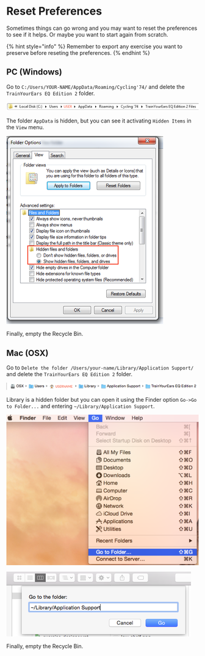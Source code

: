 # Reset Preferences

Sometimes things can go wrong and you may want to reset the preferences to see if it helps. Or maybe you want to start again from scratch.

{% hint style="info" %}
Remember to export any exercise you want to preserve before reseting the preferences.
{% endhint %}

## PC \(Windows\)

Go to `C:/Users/YOUR-NAME/AppData/Roaming/Cycling'74/` and delete the `TrainYourEars EQ Edition 2` folder.

![](../.gitbook/assets/windows-reset-folder.png)

The folder `AppData` is hidden, but you can see it activating `Hidden Items` in the `View` menu.

![](../.gitbook/assets/hidden-folders.png)

Finally, empty the Recycle Bin.

## Mac \(OSX\)

Go to `Delete the folder /Users/your-name/Library/Application Support/` and delete the `TrainYourEars EQ Edition 2` folder.

![](../.gitbook/assets/osx-reset-folders.png)

Library is a hidden folder but you can open it using the Finder option `Go->Go to Folder...` and entering `~/Library/Application Support`.

![](../.gitbook/assets/go-to-folder.png)

![](../.gitbook/assets/go-to-folder-2.png)

Finally, empty the Recycle Bin.

